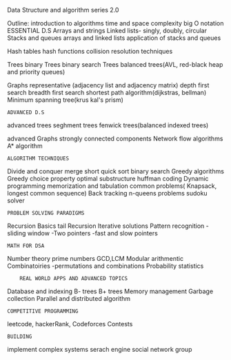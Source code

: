 Data Structure and algorithm series 2.0

Outline:
introduction to algorithms
time and space complexity
big O notation
        ESSENTIAL D.S
Arrays and strings
Linked lists- singly, doubly, circular
Stacks and queues
        arrays and linked lists
        application of stacks and queues

Hash tables
    hash functions
    collision resolution techniques

Trees
    binary Trees
    binary search Trees
    balanced trees(AVL, red-black heap and priority queues)

Graphs
    representative (adjacency list and adjacency matrix) 
    depth first search
    breadth first search
    shortest path algorithm(dijkstras, bellman)
    Minimum spanning tree(krus kal's prism)

    ADVANCED D.S 
advanced trees
    seghment trees
    fenwick trees(balanced indexed trees)

advanced Graphs
    strongly connected components
    Network flow algorithms
    A* algorithm

    ALGORITHM TECHNIQUES 
Divide and conquer
    merge short
    quick sort 
    binary search
Greedy algorithms
    Greedy choice property 
    optimal substructure
    huffman coding
Dynamic programming
    memorization and tabulation
    common problems( Knapsack, longest common sequence)
Back tracking
    n-queens problems
    sudoku solver

    PROBLEM SOLVING PARADIGMS
Recursion
Basics
tail Recursion
Iterative solutions 
Pattern recognition -sliding window
                    -Two pointers
                    -fast and slow pointers
 
    MATH FOR DSA
Number theory 
prime numbers
GCD,LCM
Modular arithmentic
Combinatoiries -permutations and combinations
Probability statistics

        REAL WORLD APPS AND ADVANCED TOPICS
Database and indexing
    B- trees
    B+ trees
Memory management
    Garbage collection
Parallel and distributed algorithm

    COMPETITIVE PROGRAMMING
leetcode, hackerRank, Codeforces
Contests

    BUILDING
implement complex systems
    serach engine
    social network group